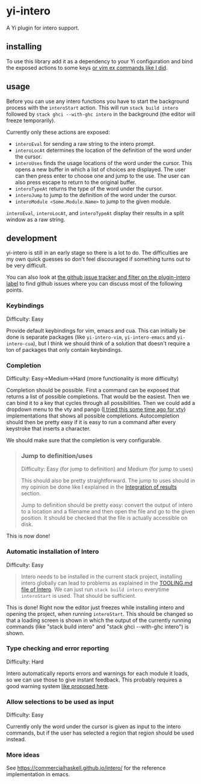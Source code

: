 # yi-intero

A Yi plugin for intero support.

## installing

To use this library add it as a dependency to your Yi configuration and bind the exposed actions to some keys [or vim ex commands like I did](https://github.com/noughtmare/yi-config/blob/c4ef0d0a92ff87394f5d2aee74e736b0a32ec478/Main.hs#L94-L125).

## usage

Before you can use any intero functions you have to start the background process with the `interoStart` action. This will run `stack build intero` followed by `stack ghci --with-ghc intero` in the background (the editor will freeze temporarily).

Currently only these actions are exposed:

  - `interoEval` for sending a raw string to the intero prompt.
  - `interoLocAt` determines the location of the definition of the word under the cursor.
  - `interoUses` finds the usage locations of the word under the cursor. This opens a new buffer in which a list of choices are displayed. The user can then press enter to choose one and jump to the use. The user can also press escape to return to the original buffer.
  - `interoTypeAt` returns the type of the word under the cursor.
  - `interoJump` to jump to the definition of the word under the cursor.
  - `interoModule <Some.Module.Name>` to jump to the given module.

`interoEval`, `interoLocAt`, and `interoTypeAt` display their results in a split window as a raw string.

## development

yi-intero is still in an early stage so there is a lot to do. The difficulties are my own
quick guesses so don't feel discouraged if something turns out to be very difficult.

You can also look at [the github issue tracker and filter on the plugin-intero label](https://github.com/yi-editor/yi/issues?q=is%3Aopen+is%3Aissue+label%3Aplugin-intero) to find github issues where you can discuss most of the following points.

### Keybindings

Difficulty: Easy

Provide default keybindings for vim, emacs and cua. This can initially be done is separate
packages (like `yi-intero-vim`, `yi-intero-emacs` and `yi-intero-cua`), but I think we
should think of a solution that doesn't require a ton of packages that only contain
keybindings.

### Completion

Difficulty: Easy->Medium->Hard (more functionality is more difficulty)

Completion should be possible. First a command can be exposed that returns a list
of possible completions. That would be the easiest. Then we can bind it to a key that cycles
through all possibilities. Then we could add a dropdown menu to the vty and pango ([I tried
this some time ago for vty](https://github.com/noughtmare/yi/commit/45848b06601a49d623eab29dde58101a5322a4f0))
implementations that shows all possible completions. Autocompletion should then be pretty
easy if it is easy to run a command after every keystroke that inserts a character.

We should make sure that the completion is very configurable.

> ### Jump to definition/uses
>
> Difficulty: Easy (for jump to definition) and Medium (for jump to uses)
>
> This should also be pretty straightforward. The jump to uses should in my opinion be done like I explained in the [Integration of results](#integration-of-results) section.
>
> Jump to definition should be pretty easy: convert the output of intero to a location and a filename and then open the file and go to the given position. It should be checked that the file is actually accessible on disk.

This is now done!

### Automatic installation of Intero

Difficulty: Easy

> Intero needs to be installed in the current stack project, installing intero globally can lead
> to problems as explained in the [TOOLING.md file of Intero](https://github.com/commercialhaskell/intero/blob/28271d50ca65c460cd0983cea13a2c4509b95583/TOOLING.md#installing). We can just run `stack build intero` everytime `interoStart` is used. That should be sufficient.

This is done! Right now the editor just freezes while installing intero and opening the project, when running `interoStart`. This should be changed so that a loading screen is shown in which the output of the currently running commands (like "stack build intero" and "stack ghci --with-ghc intero") is shown.

### Type checking and error reporting

Difficulty: Hard

Intero automatically reports errors and warnings for each module it loads, so we can use those
to give instant feedback. This probably requires a good warning system [like proposed here](https://github.com/yi-editor/yi/issues/896).

### Allow selections to be used as input

Difficulty: Easy

Currently only the word under the cursor is given as input to the intero commands, but if the
user has selected a region that region should be used instead.

### More ideas

See https://commercialhaskell.github.io/intero/ for the reference implementation in emacs.

